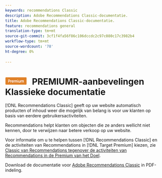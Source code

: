 ```yaml
---
keywords: recommendations Classic
description: Adobe Recommendations Classic-documentatie.
title: Adobe Recommendations Classic-documentatie.
feature: recommendations general
translation-type: tm+mt
source-git-commit: 3cf1f4fa56f86c106dccdc2c97c080c17c3982b4
workflow-type: tm+mt
source-wordcount: '78'
ht-degree: 0%

---
```



# ![](/help/assets/premium.png) PREMIUMR-aanbevelingen Klassieke documentatie

[!DNL Recommendations Classic] geeft op uw website automatisch producten of inhoud weer die mogelijk van belang is voor uw klanten op basis van eerdere gebruikersactiviteiten.

Recommendations helpt klanten om objecten die ze anders wellicht niet kennen, door te verwijzen naar betere verkoop op uw website.

Voor informatie om u te helpen tussen [!DNL Recommendations Classic] en de activiteiten van Recommendations in [!DNL Target Premium] kiezen, zie [Classic van Recommendations tegenover de activiteiten van Recommendations in de Premium van het Doel](/help/c-recommendations/c-recommendations-faq/recommendations-classic-versus-recommendations-activities-target-premium.md).

Download de documentatie voor [Adobe Recommendations Classic](/help/assets/adobe-recommendations-classic.pdf) in PDF-indeling.